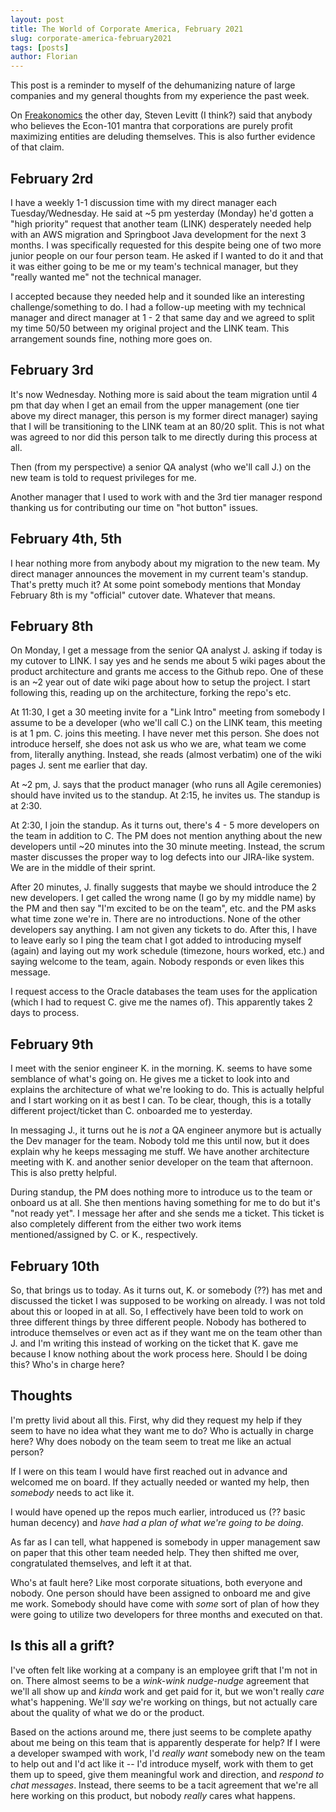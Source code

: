 ```yaml
---
layout: post
title: The World of Corporate America, February 2021
slug: corporate-america-february2021
tags: [posts]
author: Florian
---
```


This post is a reminder to myself of the dehumanizing nature of large companies and my general thoughts from my experience the past week.

On [Freakonomics](https://en.wikipedia.org/wiki/Freakonomics_Radio) the other day, Steven Levitt (I think?) said that anybody who believes the Econ-101 mantra that corporations are purely profit maximizing entities are deluding themselves. This is also further evidence of that claim.

## February 2rd

I have a weekly 1-1 discussion time with my direct manager each Tuesday/Wednesday. He said at ~5 pm yesterday (Monday) he'd gotten a "high priority"  request that another team (LINK) desperately needed help with an AWS migration and Springboot Java development for the next 3 months. I was specifically requested for this despite being one of two more junior people on our four person team. He asked if I wanted to do it and that it was either going to be me or my team's technical manager, but they "really wanted me" not the technical manager.

I accepted because they needed help and it sounded like an interesting challenge/something to do. I had a follow-up meeting with my technical manager and direct manager at 1 - 2 that same day and we agreed to split my time 50/50 between my original project and the LINK team. This arrangement sounds fine, nothing more goes on.

## February 3rd

It's now Wednesday. Nothing more is said about the team migration until 4 pm that day when I get an email from the upper management (one tier above my direct manager, this person is my former direct manager) saying that I will be transitioning to the LINK team at an 80/20 split. This is not what was agreed to nor did this person talk to me directly during this process at all.

Then (from my perspective) a senior QA analyst (who we'll call J.) on the new team is told to request privileges for me.

Another manager that I used to work with and the 3rd tier manager respond thanking us for contributing our time on "hot button" issues.

## February 4th, 5th

I hear nothing more from anybody about my migration to the new team. My direct manager announces the movement in my current team's standup. That's pretty much it? At some point somebody mentions that Monday February 8th is my "official" cutover date. Whatever that means.

## February 8th

On Monday, I get a message from the senior QA analyst J. asking if today is my cutover to LINK. I say yes and he sends me about 5 wiki pages about the product architecture and grants me access to the Github repo. One of these is an ~2 year out of date wiki page about how to setup the project. I start following this, reading up on the architecture, forking the repo's etc.

At 11:30, I get a 30 meeting invite for a "Link Intro" meeting from somebody I assume to be a developer (who we'll call C.) on the LINK team, this meeting is at 1 pm. C. joins this meeting. I have never met this person. She does not introduce herself, she does not ask us who we are, what team we come from, literally anything. Instead, she reads (almost verbatim) one of the wiki pages J. sent me earlier that day.

At ~2 pm, J. says that the product manager (who runs all Agile ceremonies) should have invited us to the standup. At 2:15, he invites us. The standup is at 2:30.

At 2:30, I join the standup. As it turns out, there's 4 - 5 more developers on the team in addition to C. The PM does not mention anything about the new developers until ~20 minutes into the 30 minute meeting. Instead, the scrum master discusses the proper way to log defects into our JIRA-like system. We are in the middle of their sprint.

After 20 minutes, J. finally suggests that maybe we should introduce the 2 new developers. I get called the wrong name (I go by my middle name) by the PM and then say "I'm excited to be on the team", etc. and the PM asks what time zone we're in. There are no introductions. None of the other developers say anything. I am not given any tickets to do. After this, I have to leave early so I ping the team chat I got added to introducing myself (again) and laying out my work schedule (timezone, hours worked, etc.) and saying welcome to the team, again. Nobody responds or even likes this message.

I request access to the Oracle databases the team uses for the application (which I had to request C. give me the names of). This apparently takes 2 days to process.

## February 9th

I meet with the senior engineer K. in the morning. K. seems to have some semblance of what's going on. He gives me a ticket to look into and explains the architecture of what we're looking to do. This is actually helpful and I start working on it as best I can. To be clear, though, this is a totally different project/ticket than C. onboarded me to yesterday.

In messaging J., it turns out he is *not* a QA engineer anymore but is actually the Dev manager for the team. Nobody told me this until now, but it does explain why he keeps messaging me stuff. We have another architecture meeting with K. and another senior developer on the team that afternoon. This is also pretty helpful.

During standup, the PM does nothing more to introduce us to the team or onboard us at all. She then mentions having something for me to do but it's "not ready yet". I message her after and she sends me a ticket. This ticket is also completely different from the either two work items mentioned/assigned by C. or K., respectively.

## February 10th

So, that brings us to today. As it turns out, K. or somebody (??) has met and discussed the ticket I was supposed to be working on already. I was not told about this or looped in at all. So, I effectively have been told to work on three different things by three different people. Nobody has bothered to introduce themselves or even act as if they want me on the team other than J. and I'm writing this instead of working on the ticket that K. gave me because I know nothing about the work process here. Should I be doing this? Who's in charge here?

## Thoughts

I'm pretty livid about all this. First, why did they request my help if they seem to have no idea what they want me to do? Who is actually in charge here? Why does nobody on the team seem to treat me like an actual person?

If I were on this team I would have first reached out in advance and welcomed me on board. If they actually needed or wanted my help, then *somebody* needs to act like it.

I would have opened up the repos much earlier, introduced us (?? basic human decency) and *have had a plan of what we're going to be doing*.

As far as I can tell, what happened is somebody in upper management saw on paper that this other team needed help. They then shifted me over, congratulated themselves, and left it at that. 

Who's at fault here? Like most corporate situations, both everyone and nobody. One person should have been assigned to onboard me and give me work. Somebody should have come with *some* sort of plan of how they were going to utilize two developers for three months and executed on that.

## Is this all a grift?

I've often felt like working at a company is an employee grift that I'm not in on. There almost seems to be a *wink-wink nudge-nudge* agreement that we'll all show up and *kinda* work and get paid for it, but we won't really *care* what's happening. We'll *say* we're working on things, but not actually care about the quality of what we do or the product.

Based on the actions around me, there just seems to be complete apathy about me being on this team that is apparently desperate for help? If I were a developer swamped with work, I'd *really want* somebody new on the team to help out and I'd act like it -- I'd introduce myself, work with them to get them up to speed, give them meaningful work and direction, and *respond to chat messages*. Instead, there seems to be a tacit agreement that we're all here working on this product, but nobody *really* cares what happens.